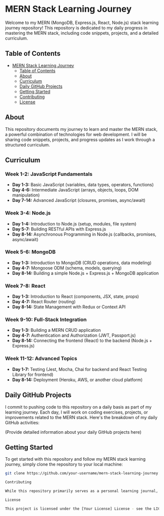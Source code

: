 # MERN Stack Learning Journey

Welcome to my MERN (MongoDB, Express.js, React, Node.js) stack learning journey repository! This repository is dedicated to my daily progress in mastering the MERN stack, including code snippets, projects, and a detailed curriculum.

## Table of Contents

- [MERN Stack Learning Journey](#mern-stack-learning-journey)
  - [Table of Contents](#table-of-contents)
  - [About](#about)
  - [Curriculum](#curriculum)
  - [Daily GitHub Projects](#daily-github-projects)
  - [Getting Started](#getting-started)
  - [Contributing](#contributing)
  - [License](#license)

## About

This repository documents my journey to learn and master the MERN stack, a powerful combination of technologies for web development. I will be sharing code snippets, projects, and progress updates as I work through a structured curriculum.

## Curriculum

### Week 1-2: JavaScript Fundamentals
- **Day 1-3:** Basic JavaScript (variables, data types, operators, functions)
- **Day 4-6:** Intermediate JavaScript (arrays, objects, loops, DOM manipulation)
- **Day 7-14:** Advanced JavaScript (closures, promises, async/await)

### Week 3-4: Node.js
- **Day 1-4:** Introduction to Node.js (setup, modules, file system)
- **Day 5-7:** Building RESTful APIs with Express.js
- **Day 8-14:** Asynchronous Programming in Node.js (callbacks, promises, async/await)

### Week 5-6: MongoDB
- **Day 1-3:** Introduction to MongoDB (CRUD operations, data modeling)
- **Day 4-7:** Mongoose ODM (schema, models, querying)
- **Day 8-14:** Building a simple Node.js + Express.js + MongoDB application

### Week 7-8: React
- **Day 1-3:** Introduction to React (components, JSX, state, props)
- **Day 4-7:** React Router (routing)
- **Day 8-14:** State Management with Redux or Context API

### Week 9-10: Full-Stack Integration
- **Day 1-3:** Building a MERN CRUD application
- **Day 4-7:** Authentication and Authorization (JWT, Passport.js)
- **Day 8-14:** Connecting the frontend (React) to the backend (Node.js + Express.js)

### Week 11-12: Advanced Topics
- **Day 1-7:** Testing (Jest, Mocha, Chai for backend and React Testing Library for frontend)
- **Day 8-14:** Deployment (Heroku, AWS, or another cloud platform)

## Daily GitHub Projects

I commit to pushing code to this repository on a daily basis as part of my learning journey. Each day, I will work on coding exercises, projects, or improvements related to the MERN stack. Here's the breakdown of my daily GitHub activities:

(Provide detailed information about your daily GitHub projects here)

## Getting Started

To get started with this repository and follow my MERN stack learning journey, simply clone the repository to your local machine:

```bash
git clone https://github.com/your-username/mern-stack-learning-journey.git

Contributing

While this repository primarily serves as a personal learning journal, I appreciate any feedback, suggestions, or contributions from the community. If you find any errors, have ideas for improvement, or want to collaborate on a project, feel free to open an issue or submit a pull request.

License

This project is licensed under the [Your License] License - see the LICENSE.md file for details.

